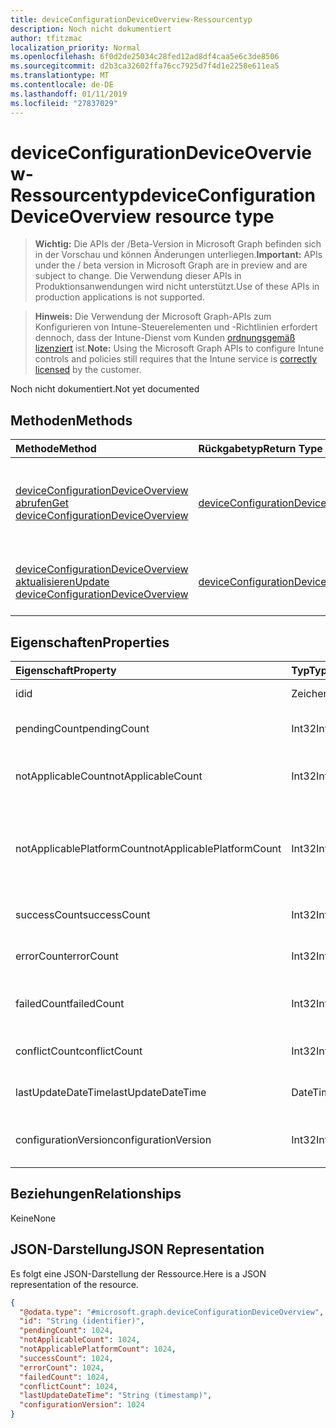 ```yaml
---
title: deviceConfigurationDeviceOverview-Ressourcentyp
description: Noch nicht dokumentiert
author: tfitzmac
localization_priority: Normal
ms.openlocfilehash: 6f0d2de25034c28fed12ad8df4caa5e6c3de8506
ms.sourcegitcommit: d2b3ca32602ffa76cc7925d7f4d1e2258e611ea5
ms.translationtype: MT
ms.contentlocale: de-DE
ms.lasthandoff: 01/11/2019
ms.locfileid: "27837029"
---
```

# <a name="deviceconfigurationdeviceoverview-resource-type"></a><span data-ttu-id="14399-103">deviceConfigurationDeviceOverview-Ressourcentyp</span><span class="sxs-lookup"><span data-stu-id="14399-103">deviceConfigurationDeviceOverview resource type</span></span>

> <span data-ttu-id="14399-104">**Wichtig:** Die APIs der /Beta-Version in Microsoft Graph befinden sich in der Vorschau und können Änderungen unterliegen.</span><span class="sxs-lookup"><span data-stu-id="14399-104">**Important:** APIs under the / beta version in Microsoft Graph are in preview and are subject to change.</span></span> <span data-ttu-id="14399-105">Die Verwendung dieser APIs in Produktionsanwendungen wird nicht unterstützt.</span><span class="sxs-lookup"><span data-stu-id="14399-105">Use of these APIs in production applications is not supported.</span></span>

> <span data-ttu-id="14399-106">**Hinweis:** Die Verwendung der Microsoft Graph-APIs zum Konfigurieren von Intune-Steuerelementen und -Richtlinien erfordert dennoch, dass der Intune-Dienst vom Kunden [ordnungsgemäß lizenziert](https://go.microsoft.com/fwlink/?linkid=839381) ist.</span><span class="sxs-lookup"><span data-stu-id="14399-106">**Note:** Using the Microsoft Graph APIs to configure Intune controls and policies still requires that the Intune service is [correctly licensed](https://go.microsoft.com/fwlink/?linkid=839381) by the customer.</span></span>

<span data-ttu-id="14399-107">Noch nicht dokumentiert.</span><span class="sxs-lookup"><span data-stu-id="14399-107">Not yet documented</span></span>
## <a name="methods"></a><span data-ttu-id="14399-108">Methoden</span><span class="sxs-lookup"><span data-stu-id="14399-108">Methods</span></span>
|<span data-ttu-id="14399-109">Methode</span><span class="sxs-lookup"><span data-stu-id="14399-109">Method</span></span>|<span data-ttu-id="14399-110">Rückgabetyp</span><span class="sxs-lookup"><span data-stu-id="14399-110">Return Type</span></span>|<span data-ttu-id="14399-111">Beschreibung</span><span class="sxs-lookup"><span data-stu-id="14399-111">Description</span></span>|
|:---|:---|:---|
|[<span data-ttu-id="14399-112">deviceConfigurationDeviceOverview abrufen</span><span class="sxs-lookup"><span data-stu-id="14399-112">Get deviceConfigurationDeviceOverview</span></span>](../api/intune-deviceconfig-deviceconfigurationdeviceoverview-get.md)|[<span data-ttu-id="14399-113">deviceConfigurationDeviceOverview</span><span class="sxs-lookup"><span data-stu-id="14399-113">deviceConfigurationDeviceOverview</span></span>](../resources/intune-deviceconfig-deviceconfigurationdeviceoverview.md)|<span data-ttu-id="14399-114">Lesen von Eigenschaften und Beziehungen des [deviceConfigurationDeviceOverview](../resources/intune-deviceconfig-deviceconfigurationdeviceoverview.md)-Objekts.</span><span class="sxs-lookup"><span data-stu-id="14399-114">Read properties and relationships of the [deviceConfigurationDeviceOverview](../resources/intune-deviceconfig-deviceconfigurationdeviceoverview.md) object.</span></span>|
|[<span data-ttu-id="14399-115">deviceConfigurationDeviceOverview aktualisieren</span><span class="sxs-lookup"><span data-stu-id="14399-115">Update deviceConfigurationDeviceOverview</span></span>](../api/intune-deviceconfig-deviceconfigurationdeviceoverview-update.md)|[<span data-ttu-id="14399-116">deviceConfigurationDeviceOverview</span><span class="sxs-lookup"><span data-stu-id="14399-116">deviceConfigurationDeviceOverview</span></span>](../resources/intune-deviceconfig-deviceconfigurationdeviceoverview.md)|<span data-ttu-id="14399-117">Aktualisieren der Eigenschaften eines [deviceConfigurationDeviceOverview](../resources/intune-deviceconfig-deviceconfigurationdeviceoverview.md)-Objekts.</span><span class="sxs-lookup"><span data-stu-id="14399-117">Update the properties of a [deviceConfigurationDeviceOverview](../resources/intune-deviceconfig-deviceconfigurationdeviceoverview.md) object.</span></span>|

## <a name="properties"></a><span data-ttu-id="14399-118">Eigenschaften</span><span class="sxs-lookup"><span data-stu-id="14399-118">Properties</span></span>
|<span data-ttu-id="14399-119">Eigenschaft</span><span class="sxs-lookup"><span data-stu-id="14399-119">Property</span></span>|<span data-ttu-id="14399-120">Typ</span><span class="sxs-lookup"><span data-stu-id="14399-120">Type</span></span>|<span data-ttu-id="14399-121">Beschreibung</span><span class="sxs-lookup"><span data-stu-id="14399-121">Description</span></span>|
|:---|:---|:---|
|<span data-ttu-id="14399-122">id</span><span class="sxs-lookup"><span data-stu-id="14399-122">id</span></span>|<span data-ttu-id="14399-123">Zeichenfolge</span><span class="sxs-lookup"><span data-stu-id="14399-123">String</span></span>|<span data-ttu-id="14399-124">Schlüssel der Entität</span><span class="sxs-lookup"><span data-stu-id="14399-124">Key of the entity.</span></span>|
|<span data-ttu-id="14399-125">pendingCount</span><span class="sxs-lookup"><span data-stu-id="14399-125">pendingCount</span></span>|<span data-ttu-id="14399-126">Int32</span><span class="sxs-lookup"><span data-stu-id="14399-126">Int32</span></span>|<span data-ttu-id="14399-127">Anzahl der ausstehenden Geräte</span><span class="sxs-lookup"><span data-stu-id="14399-127">Number of pending devices</span></span>|
|<span data-ttu-id="14399-128">notApplicableCount</span><span class="sxs-lookup"><span data-stu-id="14399-128">notApplicableCount</span></span>|<span data-ttu-id="14399-129">Int32</span><span class="sxs-lookup"><span data-stu-id="14399-129">Int32</span></span>|<span data-ttu-id="14399-130">Anzahl der ausgenommenen Geräte</span><span class="sxs-lookup"><span data-stu-id="14399-130">Number of not applicable devices</span></span>|
|<span data-ttu-id="14399-131">notApplicablePlatformCount</span><span class="sxs-lookup"><span data-stu-id="14399-131">notApplicablePlatformCount</span></span>|<span data-ttu-id="14399-132">Int32</span><span class="sxs-lookup"><span data-stu-id="14399-132">Int32</span></span>|<span data-ttu-id="14399-133">Anzahl der Geräte, die aufgrund von Konflikt Plattform und Richtlinie nicht zutreffend</span><span class="sxs-lookup"><span data-stu-id="14399-133">Number of not applicable devices due to mismatch platform and policy</span></span>|
|<span data-ttu-id="14399-134">successCount</span><span class="sxs-lookup"><span data-stu-id="14399-134">successCount</span></span>|<span data-ttu-id="14399-135">Int32</span><span class="sxs-lookup"><span data-stu-id="14399-135">Int32</span></span>|<span data-ttu-id="14399-136">Anzahl der erfolgreichen Geräte</span><span class="sxs-lookup"><span data-stu-id="14399-136">Number of succeeded devices</span></span>|
|<span data-ttu-id="14399-137">errorCount</span><span class="sxs-lookup"><span data-stu-id="14399-137">errorCount</span></span>|<span data-ttu-id="14399-138">Int32</span><span class="sxs-lookup"><span data-stu-id="14399-138">Int32</span></span>|<span data-ttu-id="14399-139">Anzahl der fehlerhaften Geräte</span><span class="sxs-lookup"><span data-stu-id="14399-139">Number of error devices</span></span>|
|<span data-ttu-id="14399-140">failedCount</span><span class="sxs-lookup"><span data-stu-id="14399-140">failedCount</span></span>|<span data-ttu-id="14399-141">Int32</span><span class="sxs-lookup"><span data-stu-id="14399-141">Int32</span></span>|<span data-ttu-id="14399-142">Anzahl der fehlgeschlagenen Geräte</span><span class="sxs-lookup"><span data-stu-id="14399-142">Number of failed devices</span></span>|
|<span data-ttu-id="14399-143">conflictCount</span><span class="sxs-lookup"><span data-stu-id="14399-143">conflictCount</span></span>|<span data-ttu-id="14399-144">Int32</span><span class="sxs-lookup"><span data-stu-id="14399-144">Int32</span></span>|<span data-ttu-id="14399-145">Anzahl der Geräte in Konflikt</span><span class="sxs-lookup"><span data-stu-id="14399-145">Number of devices in conflict</span></span>|
|<span data-ttu-id="14399-146">lastUpdateDateTime</span><span class="sxs-lookup"><span data-stu-id="14399-146">lastUpdateDateTime</span></span>|<span data-ttu-id="14399-147">DateTimeOffset</span><span class="sxs-lookup"><span data-stu-id="14399-147">DateTimeOffset</span></span>|<span data-ttu-id="14399-148">Datum und Uhrzeit der letzten Aktualisierung</span><span class="sxs-lookup"><span data-stu-id="14399-148">Last update time</span></span>|
|<span data-ttu-id="14399-149">configurationVersion</span><span class="sxs-lookup"><span data-stu-id="14399-149">configurationVersion</span></span>|<span data-ttu-id="14399-150">Int32</span><span class="sxs-lookup"><span data-stu-id="14399-150">Int32</span></span>|<span data-ttu-id="14399-151">Version der Richtlinie für diese Übersicht</span><span class="sxs-lookup"><span data-stu-id="14399-151">Version of the policy for that overview</span></span>|

## <a name="relationships"></a><span data-ttu-id="14399-152">Beziehungen</span><span class="sxs-lookup"><span data-stu-id="14399-152">Relationships</span></span>
<span data-ttu-id="14399-153">Keine</span><span class="sxs-lookup"><span data-stu-id="14399-153">None</span></span>
## <a name="json-representation"></a><span data-ttu-id="14399-154">JSON-Darstellung</span><span class="sxs-lookup"><span data-stu-id="14399-154">JSON Representation</span></span>
<span data-ttu-id="14399-155">Es folgt eine JSON-Darstellung der Ressource.</span><span class="sxs-lookup"><span data-stu-id="14399-155">Here is a JSON representation of the resource.</span></span>
<!-- {
  "blockType": "resource",
  "keyProperty": "id",
  "@odata.type": "microsoft.graph.deviceConfigurationDeviceOverview"
}
-->
``` json
{
  "@odata.type": "#microsoft.graph.deviceConfigurationDeviceOverview",
  "id": "String (identifier)",
  "pendingCount": 1024,
  "notApplicableCount": 1024,
  "notApplicablePlatformCount": 1024,
  "successCount": 1024,
  "errorCount": 1024,
  "failedCount": 1024,
  "conflictCount": 1024,
  "lastUpdateDateTime": "String (timestamp)",
  "configurationVersion": 1024
}
```





